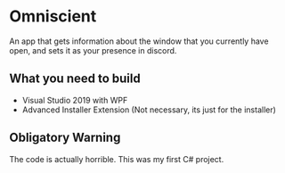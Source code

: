 # Omniscient
An app that gets information about the window that you currently have open, and sets it as your presence in discord.

## What you need to build
  - Visual Studio 2019 with WPF
  - Advanced Installer Extension (Not necessary, its just for the installer)

## Obligatory Warning
The code is actually horrible. This was my first C# project.
